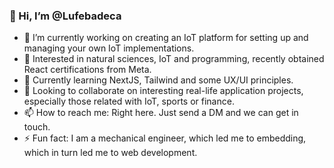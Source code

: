 ### 👋 Hi, I’m @Lufebadeca

- 🔭 I’m currently working on creating an IoT platform for setting up and managing your own IoT implementations.
- 👀 Interested in natural sciences, IoT and programming, recently obtained React certifications from Meta.
- 🌱 Currently learning NextJS, Tailwind and some UX/UI principles.
- 💞️ Looking to collaborate on interesting real-life application projects, especially those related with IoT, sports or finance.
- 📫 How to reach me: Right here. Just send a DM and we can get in touch.
- ⚡ Fun fact: I am a mechanical engineer, which led me to embedding, which in turn led me to web development.
